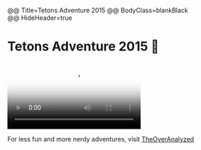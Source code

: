 @@ Title=Tetons Adventure 2015
@@ BodyClass=blankBlack  
@@ HideHeader=true  

<h1>Tetons Adventure 2015&nbsp;🗻</h1>

<link rel="stylesheet" type="text/css" href="/css/blank-black.css">

<video controls poster="http://d.pr/i/16tNs+" src="https://s3-us-west-1.amazonaws.com/toaassets/videos/Tetons+2015.mp4">
Are you using a crappy browser? It must be crappy, because it doesn't support this HTML5 <code>video</code> element.
</video>

<div class="info">
	<p>For less fun and more nerdy adventures, visit <a href="/">TheOverAnalyzed</a></p>
</div>